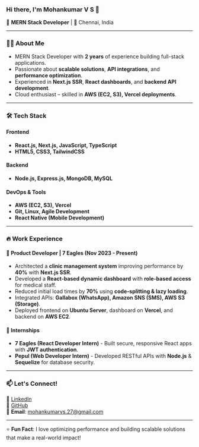 ### Hi there, I'm Mohankumar V S 👋  

🚀 **MERN Stack Developer** | 🏡 Chennai, India  

---

### 👨‍💻 About Me
- MERN Stack Developer with **2 years** of experience building full-stack applications.
- Passionate about **scalable solutions**, **API integrations**, and **performance optimization**.
- Experienced in **Next.js SSR**, **React dashboards**, and **backend API development**.
- Cloud enthusiast – skilled in **AWS (EC2, S3), Vercel deployments**.

---

### 🛠 Tech Stack  
#### **Frontend**
- **React.js, Next.js, JavaScript, TypeScript**
- **HTML5, CSS3, TailwindCSS**  

#### **Backend**
- **Node.js, Express.js, MongoDB, MySQL**  

#### **DevOps & Tools**
- **AWS (EC2, S3), Vercel**
- **Git, Linux, Agile Development**
- **React Native (Mobile Development)**  

---

### 🔥 Work Experience  

#### 🏢 **Product Developer | 7 Eagles (Nov 2023 - Present)**  
- Architected a **clinic management system** improving performance by **40%** with **Next.js SSR**.  
- Developed a **React-based dynamic dashboard** with **role-based access** for medical staff.  
- Reduced initial load times by **70%** using **code-splitting & lazy loading**.  
- Integrated APIs: **Gallabox (WhatsApp), Amazon SNS (SMS), AWS S3 (Storage)**.  
- Deployed frontend on **Ubuntu Server**, dashboard on **Vercel**, and backend on **AWS EC2**.  

#### 🌟 **Internships**  
- **7 Eagles (React Developer Intern)** - Built secure, responsive React apps with **JWT authentication**.  
- **Pepul (Web Developer Intern)** - Developed RESTful APIs with **Node.js** & **Sequelize** for database security.  

---

### 📫 Let's Connect!  
🔗 [LinkedIn](https://www.linkedin.com/in/mohankumar-v-s/)  
🐙 [GitHub](https://github.com/mohankumar-v-s)  
📧 **Email**: mohankumarvs.27@gmail.com  

---

⭐ **Fun Fact**: I love optimizing performance and building scalable solutions that make a real-world impact!  
